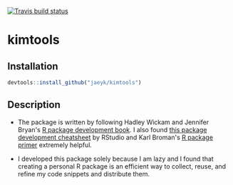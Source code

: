 [![Travis build status](https://travis-ci.com/jaeyk/kimtools.svg?branch=master)](https://travis-ci.com/jaeyk/kimtools)

# kimtools

## Installation 

```r
devtools::install_github("jaeyk/kimtools")
```

## Description 
- The package is written by following Hadley Wickam and Jennifer Bryan's [R package development book](http://r-pkgs.had.co.nz/). I also found [this package development cheatsheet](https://rstudio.com/wp-content/uploads/2015/03/devtools-cheatsheet.pdf) by RStudio and Karl Broman's [R package primer](https://kbroman.org/pkg_primer/) extremely helpful.

- I developed this package solely because I am lazy and I found that creating a personal R package is an efficient way to collect, reuse, and refine my code snippets and distribute them.
